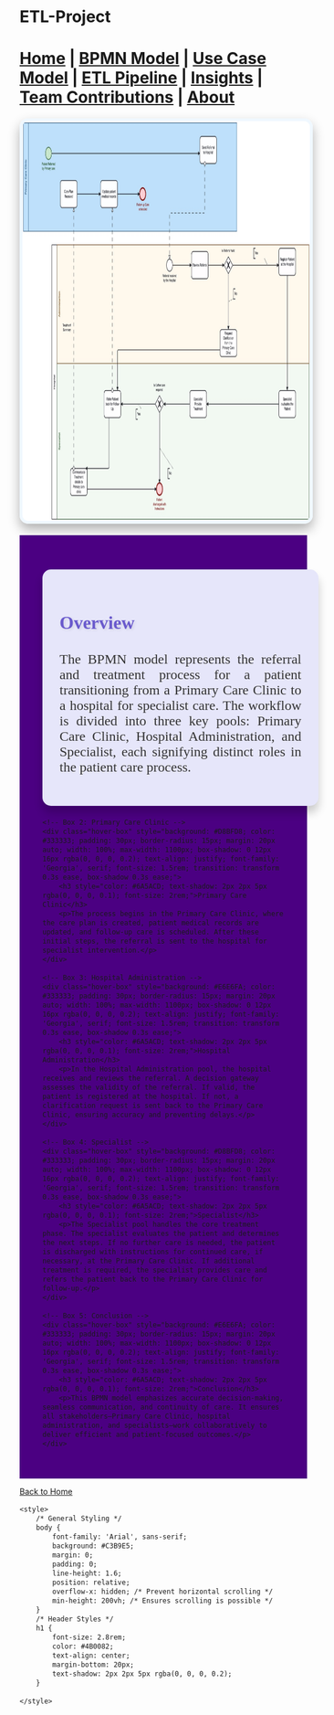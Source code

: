# ETL-Project




[Home](index.md) | [BPMN Model](bpmn.md) | [Use Case Model](use_case.md) | [ETL Pipeline](etl_pipeline.md) | [Insights](insights.md) | [Team Contributions](team.md) | [About](about.md)
=======



<img
    alt="img.png"
    height="700"
    src="img.png"
    width="1100"
    style="border: 5px solid #F0F8FF; border-radius: 15px; box-shadow: 0 10px 20px rgba(0, 0, 0, 0.3); margin: 20px auto; display: block; transition: transform 0.3s ease, box-shadow 0.3s ease;"
    class="hover-image"
/>

<style>
    /* Hover Effect for Image */
    .hover-image:hover {
        transform: translateY(-10px); /* Pop-Up Effect */
        box-shadow: 0 15px 30px rgba(0, 0, 0, 0.5); /* Enhanced Shadow on Hover */
    }
</style>



<div style="background: #4B0082; padding: 40px;">
    <!-- Box 1: Overview -->
    <div class="hover-box" style="background: #E6E6FA; color: #333333; padding: 30px; border-radius: 15px; margin: 20px auto; width: 100%; max-width: 1100px; box-shadow: 0 12px 16px rgba(0, 0, 0, 0.2); text-align: justify; font-family: 'Georgia', serif; font-size: 1.5rem; transition: transform 0.3s ease, box-shadow 0.3s ease;">
        <h3 style="color: #6A5ACD; text-shadow: 2px 2px 5px rgba(0, 0, 0, 0.1); font-size: 2rem;">Overview</h3>
        <p>The BPMN model represents the referral and treatment process for a patient transitioning from a Primary Care Clinic to a hospital for specialist care. The workflow is divided into three key pools: Primary Care Clinic, Hospital Administration, and Specialist, each signifying distinct roles in the patient care process.</p>
    </div>

    <!-- Box 2: Primary Care Clinic -->
    <div class="hover-box" style="background: #D8BFD8; color: #333333; padding: 30px; border-radius: 15px; margin: 20px auto; width: 100%; max-width: 1100px; box-shadow: 0 12px 16px rgba(0, 0, 0, 0.2); text-align: justify; font-family: 'Georgia', serif; font-size: 1.5rem; transition: transform 0.3s ease, box-shadow 0.3s ease;">
        <h3 style="color: #6A5ACD; text-shadow: 2px 2px 5px rgba(0, 0, 0, 0.1); font-size: 2rem;">Primary Care Clinic</h3>
        <p>The process begins in the Primary Care Clinic, where the care plan is created, patient medical records are updated, and follow-up care is scheduled. After these initial steps, the referral is sent to the hospital for specialist intervention.</p>
    </div>

    <!-- Box 3: Hospital Administration -->
    <div class="hover-box" style="background: #E6E6FA; color: #333333; padding: 30px; border-radius: 15px; margin: 20px auto; width: 100%; max-width: 1100px; box-shadow: 0 12px 16px rgba(0, 0, 0, 0.2); text-align: justify; font-family: 'Georgia', serif; font-size: 1.5rem; transition: transform 0.3s ease, box-shadow 0.3s ease;">
        <h3 style="color: #6A5ACD; text-shadow: 2px 2px 5px rgba(0, 0, 0, 0.1); font-size: 2rem;">Hospital Administration</h3>
        <p>In the Hospital Administration pool, the hospital receives and reviews the referral. A decision gateway assesses the validity of the referral. If valid, the patient is registered at the hospital. If not, a clarification request is sent back to the Primary Care Clinic, ensuring accuracy and preventing delays.</p>
    </div>

    <!-- Box 4: Specialist -->
    <div class="hover-box" style="background: #D8BFD8; color: #333333; padding: 30px; border-radius: 15px; margin: 20px auto; width: 100%; max-width: 1100px; box-shadow: 0 12px 16px rgba(0, 0, 0, 0.2); text-align: justify; font-family: 'Georgia', serif; font-size: 1.5rem; transition: transform 0.3s ease, box-shadow 0.3s ease;">
        <h3 style="color: #6A5ACD; text-shadow: 2px 2px 5px rgba(0, 0, 0, 0.1); font-size: 2rem;">Specialist</h3>
        <p>The Specialist pool handles the core treatment phase. The specialist evaluates the patient and determines the next steps. If no further care is needed, the patient is discharged with instructions for continued care, if necessary, at the Primary Care Clinic. If additional treatment is required, the specialist provides care and refers the patient back to the Primary Care Clinic for follow-up.</p>
    </div>

    <!-- Box 5: Conclusion -->
    <div class="hover-box" style="background: #E6E6FA; color: #333333; padding: 30px; border-radius: 15px; margin: 20px auto; width: 100%; max-width: 1100px; box-shadow: 0 12px 16px rgba(0, 0, 0, 0.2); text-align: justify; font-family: 'Georgia', serif; font-size: 1.5rem; transition: transform 0.3s ease, box-shadow 0.3s ease;">
        <h3 style="color: #6A5ACD; text-shadow: 2px 2px 5px rgba(0, 0, 0, 0.1); font-size: 2rem;">Conclusion</h3>
        <p>This BPMN model emphasizes accurate decision-making, seamless communication, and continuity of care. It ensures all stakeholders—Primary Care Clinic, hospital administration, and specialists—work collaboratively to deliver efficient and patient-focused outcomes.</p>
    </div>
</div>

<style>
    .hover-box:hover {
        transform: translateY(-10px);
        box-shadow: 0 15px 25px rgba(0, 0, 0, 0.3);
    }
</style>



[Back to Home](index.md)

<html lang="en">
<head>
    <meta charset="UTF-8">
    <meta name="viewport" content="width=device-width, initial-scale=1.0">
    <title>ETL Project Overview</title>

    <style>
        /* General Styling */
        body {
            font-family: 'Arial', sans-serif;
            background: #C3B9E5; 
            margin: 0;
            padding: 0;
            line-height: 1.6;
            position: relative;
            overflow-x: hidden; /* Prevent horizontal scrolling */
            min-height: 200vh; /* Ensures scrolling is possible */
        }
        /* Header Styles */
        h1 {
            font-size: 2.8rem;
            color: #4B0082;
            text-align: center;
            margin-bottom: 20px;
            text-shadow: 2px 2px 5px rgba(0, 0, 0, 0.2);
        }

    </style>
</head>
<body>

  






